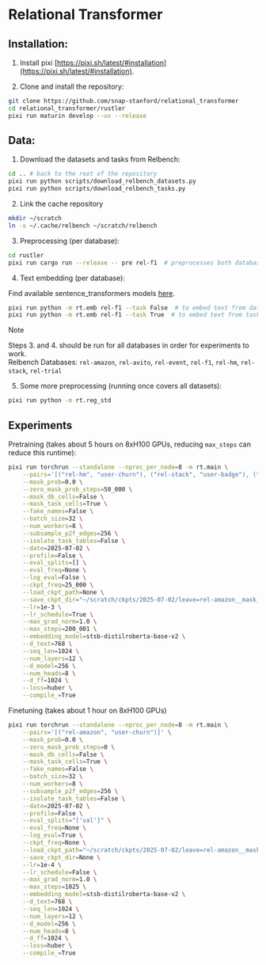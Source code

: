 # Relational Transformer

## Installation:

1. Install pixi [https://pixi.sh/latest/#installation](https://pixi.sh/latest/#installation).

2. Clone and install the repository:
```bash
git clone https://github.com/snap-stanford/relational_transformer
cd relational_transformer/rustler
pixi run maturin develop --uv --release
```

## Data:


1. Download the datasets and tasks from Relbench:
```bash
cd .. # back to the root of the repository
pixi run python scripts/download_relbench_datasets.py
pixi run python scripts/download_relbench_tasks.py
```

2. Link the cache repository
```bash
mkdir ~/scratch
ln -s ~/.cache/relbench ~/scratch/relbench
```

3. Preprocessing (per database):
```bash
cd rustler
pixi run cargo run --release -- pre rel-f1  # preprocesses both database and task tables
```

4. Text embedding (per database):

Find available sentence_transformers models [here](https://docs.google.com/spreadsheets/d/14QplCdTCDwEmTqrn1LH4yrbKvdogK4oQvYO1K1aPR5M/edit?gid=0#gid=0).
```bash
pixi run python -m rt.emb rel-f1 --task False  # to embed text from database tables
pixi run python -m rt.emb rel-f1 --task True  # to embed text from task tables
```
> [!NOTE]
> Steps 3. and 4. should be run for all databases in order for experiments to work. \
> Relbench Databases: `rel-amazon`, `rel-avito`, `rel-event`, `rel-f1`, `rel-hm`, `rel-stack`, `rel-trial`

5. Some more preprocessing (running once covers all datasets):
```bash
pixi run python -m rt.reg_std
```

## Experiments

Pretraining (takes about 5 hours on 8xH100 GPUs, reducing `max_steps` can reduce this runtime):
```bash
pixi run torchrun --standalone --nproc_per_node=8 -m rt.main \
    --pairs='[("rel-hm", "user-churn"), ("rel-stack", "user-badge"), ("rel-stack", "user-engagement"), ("rel-avito", "user-visits"), ("rel-avito", "user-clicks"), ("rel-event", "user-ignore"), ("rel-trial", "study-outcome"), ("rel-f1", "driver-dnf"), ("rel-event", "user-repeat"), ("rel-f1", "driver-top3"), ("rel-hm", "item-sales"), ("rel-stack", "post-votes"), ("rel-trial", "site-success"), ("rel-trial", "study-adverse"), ("rel-event", "user-attendance"), ("rel-f1", "driver-position"), ("rel-avito", "ad-ctr")]' \
    --mask_prob=0.0 \
    --zero_mask_prob_steps=50_000 \
    --mask_db_cells=False \
    --mask_task_cells=True \
    --fake_names=False \
    --batch_size=32 \
    --num_workers=8 \
    --subsample_p2f_edges=256 \
    --isolate_task_tables=False \
    --date=2025-07-02 \
    --profile=False \
    --eval_splits=[] \
    --eval_freq=None \
    --log_eval=False \
    --ckpt_freq=25_000 \
    --load_ckpt_path=None \
    --save_ckpt_dir="~/scratch/ckpts/2025-07-02/leave=rel-amazon__mask_prob=0.0" \
    --lr=1e-3 \
    --lr_schedule=True \
    --max_grad_norm=1.0 \
    --max_steps=200_001 \
    --embedding_model=stsb-distilroberta-base-v2 \
    --d_text=768 \
    --seq_len=1024 \
    --num_layers=12 \
    --d_model=256 \
    --num_heads=8 \
    --d_ff=1024 \
    --loss=huber \
    --compile_=True
```

Finetuning (takes about 1 hour on 8xH100 GPUs)
```bash
pixi run torchrun --standalone --nproc_per_node=8 -m rt.main \
    --pairs='[("rel-amazon", "user-churn")]' \
    --mask_prob=0.0 \
    --zero_mask_prob_steps=0 \
    --mask_db_cells=False \
    --mask_task_cells=True \
    --fake_names=False \
    --batch_size=32 \
    --num_workers=8 \
    --subsample_p2f_edges=256 \
    --isolate_task_tables=False \
    --date=2025-07-02 \
    --profile=False \
    --eval_splits="['val']" \
    --eval_freq=None \
    --log_eval=True \
    --ckpt_freq=None \
    --load_ckpt_path="~/scratch/ckpts/2025-07-02/leave=rel-amazon__mask_prob=0.0/steps=200000.pt" \
    --save_ckpt_dir=None \
    --lr=1e-4 \
    --lr_schedule=False \
    --max_grad_norm=1.0 \
    --max_steps=1025 \
    --embedding_model=stsb-distilroberta-base-v2 \
    --d_text=768 \
    --seq_len=1024 \
    --num_layers=12 \
    --d_model=256 \
    --num_heads=8 \
    --d_ff=1024 \
    --loss=huber \
    --compile_=True
```

